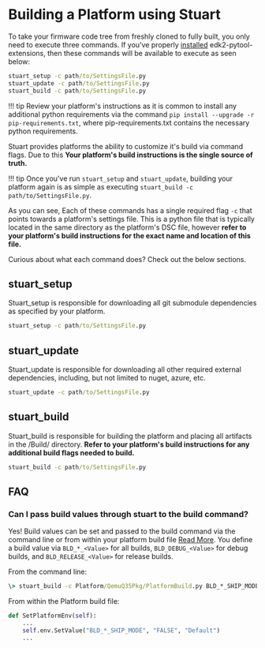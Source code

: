 # Building a Platform using Stuart

To take your firmware code tree from freshly cloned to fully built, you only
need to execute three commands. If you've properly [installed](/using/install)
edk2-pytool-extensions, then these commands will be available to execute as
seen below:

```cmd
stuart_setup -c path/to/SettingsFile.py
stuart_update -c path/to/SettingsFile.py
stuart_build -c path/to/SettingsFile.py
```

!!! tip
    Review your platform's instructions as it is common to install any
    additional python requirements via the command
    `pip install --upgrade -r pip-requirements.txt`, where pip-requirements.txt
    contains the necessary python requirements.

Stuart provides platforms the ability to customize it's build via command
flags. Due to this **Your platform's build instructions is the single
source of truth.**

!!! tip
    Once you've run `stuart_setup` and `stuart_update`, building your platform
    again is as simple as executing `stuart_build -c path/to/SettingsFile.py`.

As you can see, Each of these commands has a single required flag `-c` that
points towards a platform's settings file. This is a python file that is
typically located in the same directory as the platform's DSC file, however
**refer to your platform's build instructions for the exact name and location
of this file.**

Curious about what each command does? Check out the below sections.

## stuart_setup

Stuart_setup is responsible for downloading all git submodule dependencies as
specified by your platform.

```cmd
stuart_setup -c path/to/SettingsFile.py
```

## stuart_update

Stuart_update is responsible for downloading all other required external
dependencies, including, but not limited to nuget, azure, etc.

```cmd
stuart_update -c path/to/SettingsFile.py
```

## stuart_build

Stuart_build is responsible for building the platform and placing all artifacts
in the /Build/ directory. **Refer to your platform's build instructions for any
additional build flags needed to build.**

```cmd
stuart_build -c path/to/SettingsFile.py
```

## FAQ

### Can I pass build values through stuart to the build command?

Yes! Build values can be set and passed to the build command via the command
line or from within your platform build file
[Read More](/integrate/build#setting-getting-environment-variables).
You define a build value via `BLD_*_<Value>` for all builds,
`BLD_DEBUG_<Value>` for debug builds, and `BLD_RELEASE_<Value>` for release
builds.

From the command line:

```cmd
\> stuart_build -c Platform/QemuQ35Pkg/PlatformBuild.py BLD_*_SHIP_MODE=FALSE
```

From within the Platform build file:

``` python
def SetPlatformEnv(self):
    ...
    self.env.SetValue("BLD_*_SHIP_MODE", "FALSE", "Default")
    ...
```
